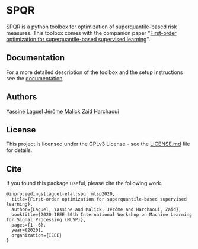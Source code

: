 # SPQR
SPQR is a python toolbox for optimization of superquantile-based risk measures. This toolbox comes with the companion paper "[First-order optimization for superquantile-based supervised learning](https://yassine-laguel.github.io/_pages/publications/)".

## Documentation
For a more detailed description of the toolbox and the setup instructions see the [documentation](https://yassine-laguel.github.io/spqr/).

## Authors
[Yassine Laguel](https://yassine-laguel.github.io)
[Jérôme Malick](https://ljk.imag.fr/membres/Jerome.Malick/)
[Zaid Harchaoui](http://faculty.washington.edu/zaid/)

## License
This project is licensed under the GPLv3 License - see the [LICENSE.md](LICENSE.md) file for details.

## Cite
If you found this package useful, please cite the following work.
```
@inproceedings{laguel-etal:spqr:mlsp2020,
  title={First-order optimization for superquantile-based supervised learning},
  author={Laguel, Yassine and Malick, Jérôme and Harchaoui, Zaid},
  booktitle={2020 IEEE 30th International Workshop on Machine Learning for Signal Processing (MLSP)},
  pages={1--6},
  year={2020},
  organization={IEEE}
}
```

